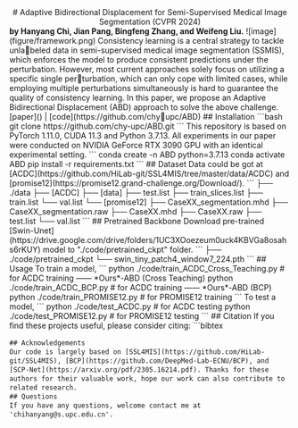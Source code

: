 <center># Adaptive Bidirectional Displacement for Semi-Supervised Medical Image Segmentation (CVPR 2024)</center>
<b>by Hanyang Chi, Jian Pang, Bingfeng Zhang, and Weifeng Liu.</b>
![image](figure/framework.png)
Consistency learning is a central strategy to tackle unlabeled data in semi-supervised medical image segmentation (SSMIS), which enforces the model to produce consistent
predictions under the perturbation. However, most current approaches solely focus on utilizing a specific single perturbation, which can only cope with limited cases, while
employing multiple perturbations simultaneously is hard to guarantee the quality of consistency learning. In this paper, we propose an Adaptive Bidirectional Displacement (ABD) approach to solve the above challenge.
[paper]() | [code](https://github.com/chyupc/ABD)
## Installation
```bash
git clone https://github.com/chy-upc/ABD.git
```
This repository is based on PyTorch 1.11.0, CUDA 11.3 and Python 3.7.13. All experiments in our paper were conducted on NVIDIA GeForce RTX 3090 GPU with an identical experimental setting.
```
conda create -n ABD python=3.7.13
conda activate ABD
pip install -r requirements.txt
```
## Dataset
Data could be got at [ACDC](https://github.com/HiLab-git/SSL4MIS/tree/master/data/ACDC) and [promise12](https://promise12.grand-challenge.org/Download/).
```
├── ./data
    ├── [ACDC]
        ├── [data]
        ├── test.list
        ├── train_slices.list
        ├── train.list
        └── val.list
    └── [promise12]
        ├── CaseXX_segmentation.mhd
        ├── CaseXX_segmentation.raw
        ├── CaseXX.mhd
        ├── CaseXX.raw
        ├── test.list
        └── val.list
```
## Pretrained Backbone
Download pre-trained [Swin-Unet](https://drive.google.com/drive/folders/1UC3XOoezeum0uck4KBVGa8osahs6rKUY) model to "./code/pretrained_ckpt" folder.
```
├── ./code/pretrained_ckpt
    └── swin_tiny_patch4_window7_224.pth
```
## Usage
To train a model,
```
python ./code/train_ACDC_Cross_Teaching.py  # for ACDC training —— *Ours*-ABD (Cross Teaching) 
python ./code/train_ACDC_BCP.py  # for ACDC training —— *Ours*-ABD (BCP) 
python ./code/train_PROMISE12.py  # for PROMISE12 training
``` 
To test a model,
```
python ./code/test_ACDC.py  # for ACDC testing
python ./code/test_PROMISE12.py  # for PROMISE12 testing
```
## Citation
If you find these projects useful, please consider citing:
```bibtex

```
## Acknowledgements
Our code is largely based on [SSL4MIS](https://github.com/HiLab-git/SSL4MIS), [BCP](https://github.com/DeepMed-Lab-ECNU/BCP), and [SCP-Net](https://arxiv.org/pdf/2305.16214.pdf). Thanks for these authors for their valuable work, hope our work can also contribute to related research.
## Questions
If you have any questions, welcome contact me at 'chihanyang@s.upc.edu.cn'.
